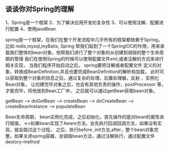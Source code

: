 ## 谈谈你对Spring的理解
1、Spring是一个框架
2、为了解决应用开发的复杂性
3、可以使用注解、配置进行配置
4、使用javaBean

spring是一个框架，在我们在整个开发流程中几乎所有的框架都依赖于Spring，比如 redis,mysql,myBatis,
Spring 帮我们起到了一个SpringIOC的作用，用来承载我们整体的bean对象，他帮我们进行了整个对象的从创建到销毁的整个生命周期的管理
 我们在使用Spring的时候可以使用配置文件xml,或者注解的方式来进行相关实现， 
当我们程序开始启动之后， spring要把注解或者配置文件 定义的对象，转换成BeanDefinition,并且也要完成BeanDefinition的解析和加载，
此时可以获取到整个对象的信息之后，通过复杂的处理，后置处理器，反射 ，实例化Bean对象，
让创建完毕对象之后，也会有其他负责的操作，postProcessor 等，才能完毕，将他放到Bean工厂中，
之后就可以通过getBean获取bean对象。






getBean --> doGetBean --> createBean --> doCreateBean --> createBeanInstance --> populateBean


Bean生命周期， bean实例化完成，之后初始化，首先操作的是对bean的属性进行赋值，->>如果bean实现了Aware方法，会先执行回调回调方法，如果没有实现，就会跳过这个过程，
之后，执行before ,init方法,after，整个bean对象完整。如果关闭spring容器，会销毁bean方法，通过注解执行，通过配置文件destory-method